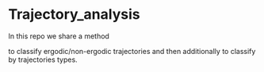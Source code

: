 # Trajectory_analysis
In this repo we share a method 

to classify ergodic/non-ergodic trajectories and then additionally 
to classify by trajectories types.
